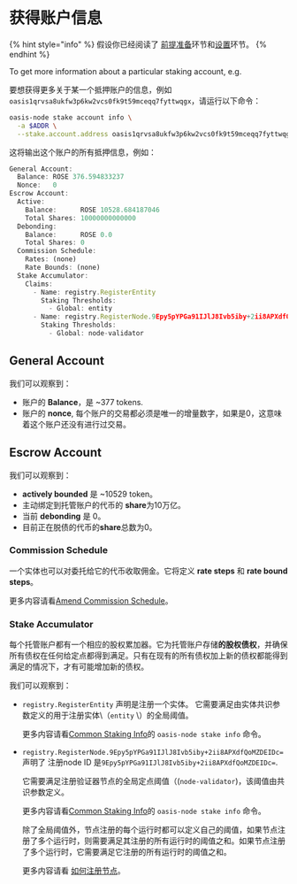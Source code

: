 # 获得账户信息

{% hint style="info" %}
假设你已经阅读了 [前提准备](prerequisites.md)环节和[设置](.../setup.md)环节。
{% endhint %}

To get more information about a particular staking account, e.g.

要想获得更多关于某一个抵押账户的信息，例如`oasis1qrvsa8ukfw3p6kw2vcs0fk9t59mceqq7fyttwqgx`，请运行以下命令：

```bash
oasis-node stake account info \
  -a $ADDR \
  --stake.account.address oasis1qrvsa8ukfw3p6kw2vcs0fk9t59mceqq7fyttwqgx
```

这将输出这个账户的所有抵押信息，例如：

```javascript
General Account:
  Balance: ROSE 376.594833237
  Nonce:   0
Escrow Account:
  Active:
    Balance:      ROSE 10528.684187046
    Total Shares: 10000000000000
  Debonding:
    Balance:      ROSE 0.0
    Total Shares: 0
  Commission Schedule:
    Rates: (none)
    Rate Bounds: (none)
  Stake Accumulator:
    Claims:
      - Name: registry.RegisterEntity
        Staking Thresholds:
          - Global: entity
      - Name: registry.RegisterNode.9Epy5pYPGa91IJlJ8Ivb5iby+2ii8APXdfQoMZDEIDc=
        Staking Thresholds:
          - Global: node-validator
```

## General Account

我们可以观察到：

* 账户的 **Balance**，是 ~377 tokens.
* 账户的 **nonce**, 每个账户的交易都必须是唯一的增量数字，如果是0，这意味着这个账户还没有进行过交易。

## Escrow Account

我们可以观察到：

* **actively bounded** 是 ~10529 token。
* 主动绑定到托管账户的代币的 **share**为10万亿。
* 当前 **debonding** 是 0。
* 目前正在脱债的代币的**share**总数为0。

### Commission Schedule

一个实体也可以对委托给它的代币收取佣金。它将定义 **rate steps** 和 **rate bound steps**。

更多内容请看[Amend Commission Schedule](../../run-a-node/set-up-your-node/amend-commission-schedule.md)。

### Stake Accumulator

每个托管账户都有一个相应的股权累加器。它为托管账户存储**的股权债权**，并确保所有债权在任何给定点都得到满足。只有在现有的所有债权加上新的债权都能得到满足的情况下，才有可能增加新的债权。

我们可以观察到：

* `registry.RegisterEntity` 声明是注册一个实体。
  它需要满足由实体共识参数定义的用于注册实体\（`entity` \）的全局阈值。

  更多内容请看[Common Staking Info](common-staking-info.md)的 `oasis-node stake info` 命令。


* `registry.RegisterNode.9Epy5pYPGa91IJlJ8Ivb5iby+2ii8APXdfQoMZDEIDc=` 声明了 注册node ID 是`9Epy5pYPGa91IJlJ8Ivb5iby+2ii8APXdfQoMZDEIDc=`.

  它需要满足注册验证器节点的全局定点阈值（\(`node-validator`\)，该阈值由共识参数定义。

  更多内容请看[Common Staking Info](common-staking-info.md)的 `oasis-node stake info` 命令。

  除了全局阈值外，节点注册的每个运行时都可以定义自己的阈值，如果节点注册了多个运行时，则需要满足其注册的所有运行时的阈值之和。如果节点注册了多个运行时，它需要满足它注册的所有运行时的阈值之和。

  更多内容请看 [如何注册节点](https://github.com/oasisprotocol/oasis-core/blob/master/docs/consensus/registry.md#register-node)。
